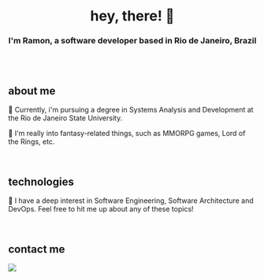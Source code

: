 <div align="center">
<!--
<img width="400" src="https://media1.tenor.com/m/HY705fid3JIAAAAC/pokemon-mew.gif"/>
<img width="400" src="https://i.gifer.com/Td9n.gif"/>
-->
</div>

<h1 align="center">hey, there! 👋</h1>

<!--<img align="right" alt="Coding" width="250" src="https://media.giphy.com/media/XYO7OdpYzKyac/giphy.gif">-->

<h3 align="center"> I'm Ramon, a software developer based in Rio de Janeiro, Brazil</h3>
<br>
<br>


## about me

📖 Currently, i'm pursuing a degree in Systems Analysis and Development at the Rio de Janeiro State University.

💭 I'm really into fantasy-related things, such as MMORPG games, Lord of the Rings, etc.

<br>

## technologies

🔎 I have a deep interest in Software Engineering, Software Architecture and DevOps. Feel free to hit me up about any of these topics!

<br>

## contact me

<a href="https://ramonoliveira.xyz"><img src="https://img.shields.io/badge/linkedin-%230077B5.svg?style=for-the-badge&logo=linkedin&logoColor=white"/></a>

<br>
<!--
</br><h3 align="left">
<details open>
  <summary>Languages:</summary>
<div style="display: inline_block"></br>
  <img align="center" src="https://img.shields.io/badge/Java-ED8B00?style=for-the-badge&logo=openjdk&logoColor=white"/>
  <img align="center" src="https://img.shields.io/badge/TypeScript-007ACC?style=for-the-badge&logo=typescript&logoColor=white"/>
  <img align="center" src="https://img.shields.io/badge/HTML5-E34F26?style=for-the-badge&logo=html5&logoColor=white"/>
  <img align="center" src="https://img.shields.io/badge/CSS3-1572B6?style=for-the-badge&logo=css3&logoColor=white"/>
</div>
</br>
</details>
<details open>
  <summary>Libraries, frameworks and others:</summary>
<div style="display: inline_block"></br>
  <img align="center" src="https://img.shields.io/badge/Spring-6DB33F?style=for-the-badge&logo=spring&logoColor=white"/>
  <img align="center" src="https://img.shields.io/badge/React-20232A?style=for-the-badge&logo=react&logoColor=61DAFB"/>
  <img align="center" src="https://img.shields.io/badge/React_Native-20232A?style=for-the-badge&logo=react&logoColor=61DAFB"/>
  <img align="center" src="https://img.shields.io/badge/Node.js-43853D?style=for-the-badge&logo=node.js&logoColor=white"/>
  <img align="center" src="https://img.shields.io/badge/Oracle-F80000?style=for-the-badge&logo=Oracle&logoColor=white"/>
  <img align="center" src="https://img.shields.io/badge/GIT-E44C30?style=for-the-badge&logo=git&logoColor=white"/>
</div>
</details>
</h3>
-->
